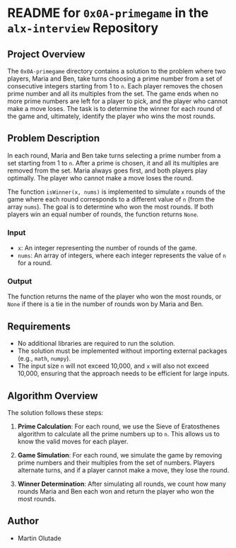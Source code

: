 # README for `0x0A-primegame` in the `alx-interview` Repository

## Project Overview

The `0x0A-primegame` directory contains a solution to the problem where two players, Maria and Ben, take turns choosing a prime number from a set of consecutive integers starting from 1 to `n`. Each player removes the chosen prime number and all its multiples from the set. The game ends when no more prime numbers are left for a player to pick, and the player who cannot make a move loses. The task is to determine the winner for each round of the game and, ultimately, identify the player who wins the most rounds.

## Problem Description

In each round, Maria and Ben take turns selecting a prime number from a set starting from 1 to `n`. After a prime is chosen, it and all its multiples are removed from the set. Maria always goes first, and both players play optimally. The player who cannot make a move loses the round.

The function `isWinner(x, nums)` is implemented to simulate `x` rounds of the game where each round corresponds to a different value of `n` (from the array `nums`). The goal is to determine who won the most rounds. If both players win an equal number of rounds, the function returns `None`.

### Input

- `x`: An integer representing the number of rounds of the game.
- `nums`: An array of integers, where each integer represents the value of `n` for a round.

### Output

The function returns the name of the player who won the most rounds, or `None` if there is a tie in the number of rounds won by Maria and Ben.

## Requirements

- No additional libraries are required to run the solution.
- The solution must be implemented without importing external packages (e.g., `math`, `numpy`).
- The input size `n` will not exceed 10,000, and `x` will also not exceed 10,000, ensuring that the approach needs to be efficient for large inputs.

## Algorithm Overview

The solution follows these steps:

1. **Prime Calculation**: For each round, we use the Sieve of Eratosthenes algorithm to calculate all the prime numbers up to `n`. This allows us to know the valid moves for each player.
  
2. **Game Simulation**: For each round, we simulate the game by removing prime numbers and their multiples from the set of numbers. Players alternate turns, and if a player cannot make a move, they lose the round.

3. **Winner Determination**: After simulating all rounds, we count how many rounds Maria and Ben each won and return the player who won the most rounds.

## Author

- Martin Olutade